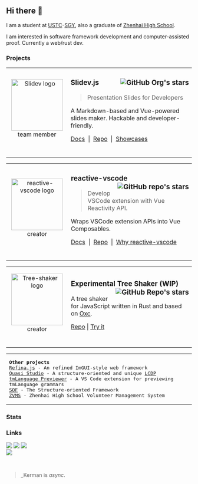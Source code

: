 ## Hi there 👋

I am a student at [USTC](https://en.ustc.edu.cn/)-[SGY](https://en.scgy.ustc.edu.cn/), also a graduate of [Zhenhai High School](http://www.zhzx.net.cn).

I am interested in software framework development and computer-assisted proof. Currently a web/rust dev.

### Projects

<!-- --------------------->

<table><tbody><tr>
<td align="middle" width="170px">

<a href="https://github.com/slidevjs/slidev"><img alt="Slidev logo" src="https://sli.dev/logo-title.png" width="140"></a><br/>
team member

<br/>

</td>
<td align="left" width="630px">

### Slidev.js <img align="right" src="https://img.shields.io/github/stars/slidevjs?style=flat-square&color=gold" alt="GitHub Org's stars" title="GitHub org's stars">

> Presentation Slides for Developers

A Markdown-based and Vue-powered slides maker. Hackable and developer-friendly.

[Docs](https://sli.dev/) &nbsp;|&nbsp; [Repo](https://github.com/slidevjs/slidev) &nbsp;|&nbsp; [Showcases](https://sli.dev/resources/showcases)

<br/>

</td>
</tr></tbody></table>

<!-- --------------------->

<table><tbody><tr>
<td align="middle" width="170px">

<a href="https://github.com/KermanX/reactive-vscode"><img alt="reactive-vscode logo" src="https://kermanx.github.io/reactive-vscode/logo.svg" width="140"></a><br/>
creator

<br/>

</td>
<td align="left" width="630px">

### reactive-vscode <img align="right" src="https://img.shields.io/github/stars/KermanX/reactive-vscode?style=flat-square&color=gold" alt="GitHub repo's stars" title="GitHub repo's stars">

> Develop VSCode extension with Vue Reactivity API.

Wraps VSCode extension APIs into Vue Composables.

[Docs](https://kermanx.github.io/reactive-vscode/) &nbsp;|&nbsp; [Repo](https://github.com/KermanX/reactive-vscode) &nbsp;|&nbsp; [Why reactive-vscode](https://kermanx.github.io/reactive-vscode/guide/why.html)

<br/>

</td>
</tr></tbody></table>

<!-- --------------------->

<table><tbody><tr>
<td align="middle" width="170px">

<a href="https://github.com/KermanX/tree-shaker"><img alt="Tree-shaker logo" src="https://kermanx.github.io/tree-shaker/favicon.ico" width="140"></a><br/>
creator

<br/>

</td>
<td align="left" width="630px">

### Experimental Tree Shaker (WIP) <img align="right" src="https://img.shields.io/github/stars/KermanX/tree-shaker?style=flat-square&color=gold" alt="GitHub Repo's stars" title="GitHub repo's stars">

A tree shaker for JavaScript written in Rust and based on [Oxc](https://oxc.rs/).

[Repo](https://github.com/KermanX/tree-shaker) | [Try it](https://kermanx.github.io/tree-shaker/)

<br/>

</td>
</tr></tbody></table>

<table><tbody><tr><td width="800px">

<samp>

**Other projects** \
[Refina.js](https://github.com/refinajs/refina) - An refined ImGUI-style web framework \
[Quasi Studio](https://github.com/Quasi-Studio/quasi) - A structure-oriented and unique [LCDP](https://en.wikipedia.org/wiki/Low-code_development_platform) \
[tmLanguage Previewer](https://github.com/KermanX/tmLanguage-Previewer) - A VS Code extension for previewing tmLanguage grammars \
[SOF](https://github.com/Structure-Oriented-Framework/SOF) - The Structure-oriented Framework \
[ZVMS](https://github.com/zvms/zvms) - Zhenhai High School Volunteer Management System

</samp>

</td></tr></tbody></table>

### Stats

<!--START_SECTION:waka-->

<!--END_SECTION:waka-->

### Links
  
  <a href="mailto:kermanx@qq.com"><img src="https://img.shields.io/badge/-KermanX@qq.com-168de2?style=flat-square&logo=mail.ru&logoColor=white"/></a>
  <a href="https://discord.com/users/1129773314664054804"><img src="https://img.shields.io/badge/-kermanx-5662f6?style=flat-square&logo=discord&logoColor=white"/></a>
  <a href="https://x.com/@_kermanx_"><img src="https://img.shields.io/badge/-_kermanx_-333333?style=flat-square&logo=x&logoColor=white"/></a>
  <br/>
  <a href="https://afdian.com/a/kermanx"><img src="https://img.shields.io/badge/SPONSOR%20ME-white?style=flat-square&label=%E2%9D%A4%EF%B8%8F&labelColor=CCC&color=EEE" /></a>

<br/>

> _Kerman is *async*.
